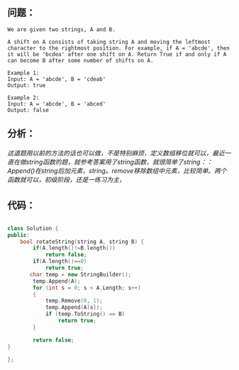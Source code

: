 ## 问题：
```
We are given two strings, A and B.

A shift on A consists of taking string A and moving the leftmost character to the rightmost position. For example, if A = 'abcde', then it will be 'bcdea' after one shift on A. Return True if and only if A can become B after some number of shifts on A.

Example 1:
Input: A = 'abcde', B = 'cdeab'
Output: true

Example 2:
Input: A = 'abcde', B = 'abced'
Output: false
```
## 分析：
###### 这道题用以前的方法的话也可以做，不是特别麻烦，定义数组移位就可以，最近一直在做string函数的题，就参考答案用了string函数，就很简单了string：：Append()在string后加元素，string。remove移除数组中元素，比较简单。两个函数就可以，初级阶段，还是一练习为主，
## 代码：
```cpp

class Solution {
public:
    bool rotateString(string A, string B) {
        if(A.length()!=B.length())
            return false;
        if(A.length()==0)
            return true;
       char temp = new StringBuilder();
        temp.Append(A);
        for (int s = 0; s < A.Length; s++)
        {
            temp.Remove(0, 1);
            temp.Append(A[s]);
            if (temp.ToString() == B)
                return true;
        }

        return false;
}

};
```


